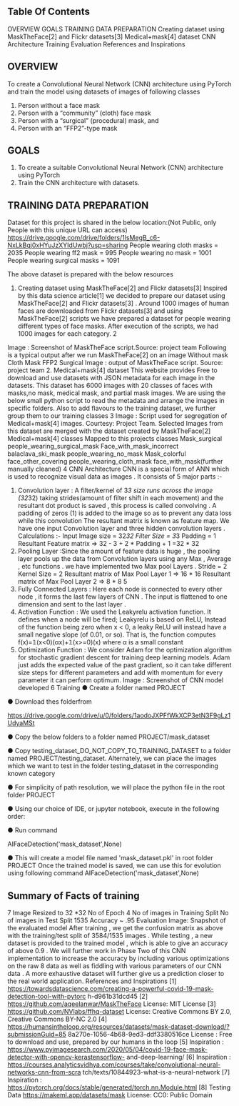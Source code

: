

Table Of Contents
-------------------------------------------
OVERVIEW
GOALS
TRAINING DATA PREPARATION
Creating dataset using MaskTheFace[2] and Flickr datasets[3]
Medical+mask[4] dataset
CNN Architecture
Training
Evaluation
References and Inspirations


OVERVIEW
--------------------------------------------
To create a Convolutional Neural Network (CNN) architecture using PyTorch and train the
model using datasets of images of following classes
1. Person without a face mask
2. Person with a “community” (cloth) face mask
3. Person with a “surgical” (procedural) mask, and
4. Person with an “FFP2”-type mask


GOALS
---------------------------------------------
1. To create a suitable Convolutional Neural Network (CNN) architecture using
PyTorch
2. Train the CNN architecture with datasets.


TRAINING DATA PREPARATION
----------------------------------------------
Dataset for this project is shared in the below location:(Not Public, only People with this
unique URL can access)
https://drive.google.com/drive/folders/1lsMegB_c6-NxLkBqj0xHYuJzXYIdUwbj?usp=sharing
People wearing cloth masks = 2035
People wearing ff2 mask = 995
People wearing no mask = 1001
People wearing surgical masks = 1091


The above dataset is prepared with the below resources

1. Creating dataset using MaskTheFace[2] and Flickr datasets[3]
Inspired by this data science article[1] we decided to prepare our dataset using
MaskTheFace[2] and Flickr datasets[3] .
Around 1000 images of human faces are downloaded from Flickr datasets[3] and using
MaskTheFace[2] scripts we have prepared a dataset for people wearing different types of
face masks. After execution of the scripts, we had 1000 images for each category.
2


Image : Screenshot of MaskTheFace script.Source: project team
Following is a typical output after we run MaskTheFace[2] on an image
Without mask Cloth Mask FFP2 Surgical
Image : output of MaskTheFace script. Source: project team
2. Medical+mask[4] dataset
This website provides Free to download and use datasets with JSON metadata for each
image in the datasets. This dataset has 6000 images with 20 classes of faces with
masks,no mask, medical mask, and partial mask images. We are using the below small
python script to read the metadata and arrange the images in specific folders. Also to
add flavours to the training dataset, we further group them to our training classes
3
Image : Script used for segregation of Medical+mask[4] images. Courtesy: Project Team.
Selected Images from this dataset are merged with the dataset created by
MaskTheFace[2]
Medical+mask[4] classes Mapped to this projects classes
Mask_surgical people_wearing_surgical_mask
Face_with_mask_incorrect
balaclava_ski_mask
people_wearing_no_mask
Mask_colorful
face_other_covering
people_wearing_cloth_mask
face_with_mask(further manually cleaned)
4
CNN Architecture
CNN is a special form of ANN which is used to recognize visual data as images .
It consists of 5 major parts :-
1. Convolution layer : A filter/kernel of 3*3 size runs across the image (32*32) taking
strides(amount of filter shift in each movement) and the resultant dot product is
saved , this process is called convolving . A padding of zeros (1) is added to the
image so as to prevent any data loss while this convolution The resultant matrix is
known as feature map.
We have one input Convolution layer and three hidden convolution layers .
Calculations :-
Input Image size = 32*32
Filter Size = 3*3
Padding = 1
Resultant Feature matrix => 32 - 3 + 2 * Padding + 1 =32 * 32
2. Pooling Layer :Since the amount of feature data is huge , the pooling layer pools
up the data from Convolution layers using any Max , Average , etc functions . we
have implemented two Max pool Layers .
Stride = 2
Kernel Size = 2
Resultant matrix of Max Pool Layer 1 => 16 * 16
Resultant matrix of Max Pool Layer 2 => 8 * 8
5
3. Fully Connected Layers : Here each node is connected to every other node , it
forms the last few layers of CNN . The input is flattened to one dimension and sent
to the last layer .
4. Activation Function : We used the Leakyrelu activation function. It defines when a
node will be fired; Leakyrelu is based on ReLU, Instead of the function being zero
when x < 0, a leaky ReLU will instead have a small negative slope (of 0.01, or so).
That is, the function computes f(x)=𝟙(x<0)(αx)+𝟙(x>=0)(x) where α is a small
constant
5. Optimization Function : We consider Adam for the optimization algorithm for
stochastic gradient descent for training deep learning models. Adam just adds the
expected value of the past gradient, so it can take different size steps for different
parameters and add with momentum for every parameter it can perform optimum.
Image : Screenshot of CNN model developed
6
Training
● Create a folder named PROJECT

● Download thes folderfrom

https://drive.google.com/drive/u/0/folders/1aodoJXPFfWkXCP3etN3F9gLz1UdyaMSt

● Copy the below folders to a folder named PROJECT/mask_dataset

● Copy testing_dataset_DO_NOT_COPY_TO_TRAINING_DATASET to a folder named
PROJECT/testing_dataset. Alternately, we can place the images which we want to
test in the folder testing_dataset in the corresponding known category

● For simplicity of path resolution, we will place the python file in the root folder
PROJECT

● Using our choice of IDE, or jupyter notebook, execute in the following order:

● Run command

AIFaceDetection('mask_dataset',None)

● This will create a model file named 'mask_dataset.pkl' in root folder PROJECT
Once the trained model is saved, we can use this for evolution using following command
AIFaceDetection('mask_dataset',None)


Summary of Facts of training
-------------------------------------------------------
7
Image Resized to 32 *32
No of Epoch 4
No of images in Training Split
No of images in Test Split 1535
Accuracy ~ .95
Evaluation
Image: Snapshot of the evaluated model
After training , we get the confusion matrix as above with the training/test split of
3584/1535 images . While testing , a new dataset is provided to the trained model , which
is able to give an accuracy of above 0.9 . We will further work in Phase Two of this CNN
implementation to increase the accuracy by including various optimizations on the raw
8
data as well as fiddling with various parameters of our CNN data . A more exhaustive
dataset will further give us a prediction closer to the real world application.
References and Inspirations
[1] https://towardsdatascience.com/creating-a-powerful-covid-19-mask-detection-tool-with-pytorc
h-d961b31dcd45
[2] https://github.com/aqeelanwar/MaskTheFace
License: MIT License
[3] https://github.com/NVlabs/ffhq-dataset
License: Creative Commons BY 2.0, Creative Commons BY-NC 2.0
[4] https://humansintheloop.org/resources/datasets/mask-dataset-download/?submissionGuid=85
8a270e-1056-4b68-9ed3-ddf3380516ce
License : Free to download and use, prepared by our humans in the loop
[5] Inspiration :
https://www.pyimagesearch.com/2020/05/04/covid-19-face-mask-detector-with-opencv-kerastensorflow-
and-deep-learning/
[6] Inspiration :
https://courses.analyticsvidhya.com/courses/take/convolutional-neural-networks-cnn-from-scra
tch/texts/10844923-what-is-a-neural-network
[7] Inspiration :
https://pytorch.org/docs/stable/generated/torch.nn.Module.html
[8] Testing Data
https://makeml.app/datasets/mask
License: CC0: Public Domain

     
